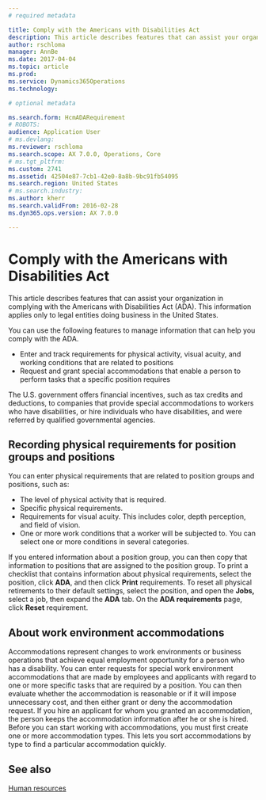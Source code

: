 ```yaml
---
# required metadata

title: Comply with the Americans with Disabilities Act
description: This article describes features that can assist your organization in complying with the Americans with Disabilities Act (ADA). This information applies only to legal entities doing business in the United States.
author: rschloma
manager: AnnBe
ms.date: 2017-04-04
ms.topic: article
ms.prod: 
ms.service: Dynamics365Operations
ms.technology: 

# optional metadata

ms.search.form: HcmADARequirement
# ROBOTS: 
audience: Application User
# ms.devlang: 
ms.reviewer: rschloma
ms.search.scope: AX 7.0.0, Operations, Core
# ms.tgt_pltfrm: 
ms.custom: 2741
ms.assetid: 42504e87-7cb1-42e0-8a8b-9bc91fb54095
ms.search.region: United States
# ms.search.industry: 
ms.author: kherr
ms.search.validFrom: 2016-02-28
ms.dyn365.ops.version: AX 7.0.0

---
```


# Comply with the Americans with Disabilities Act

This article describes features that can assist your organization in complying with the Americans with Disabilities Act (ADA). This information applies only to legal entities doing business in the United States.

You can use the following features to manage information that can help you comply with the ADA.
-   Enter and track requirements for physical activity, visual acuity, and working conditions that are related to positions
-   Request and grant special accommodations that enable a person to perform tasks that a specific position requires

The U.S. government offers financial incentives, such as tax credits and deductions, to companies that provide special accommodations to workers who have disabilities, or hire individuals who have disabilities, and were referred by qualified governmental agencies.

## Recording physical requirements for position groups and positions
You can enter physical requirements that are related to position groups and positions, such as:
-   The level of physical activity that is required.
-   Specific physical requirements.
-   Requirements for visual acuity. This includes color, depth perception, and field of vision.
-   One or more work conditions that a worker will be subjected to. You can select one or more conditions in several categories.

If you entered information about a position group, you can then copy that information to positions that are assigned to the position group. To print a checklist that contains information about physical requirements, select the position, click **ADA**, and then click **Print** requirements. To reset all physical retirements to their default settings, select the position, and open the **Jobs,** select a job, then expand the **ADA** tab. On the **ADA requirements** page, click **Reset** requirement.

## About work environment accommodations
Accommodations represent changes to work environments or business operations that achieve equal employment opportunity for a person who has a disability. You can enter requests for special work environment accommodations that are made by employees and applicants with regard to one or more specific tasks that are required by a position. You can then evaluate whether the accommodation is reasonable or if it will impose unnecessary cost, and then either grant or deny the accommodation request. If you hire an applicant for whom you granted an accommodation, the person keeps the accommodation information after he or she is hired. Before you can start working with accommodations, you must first create one or more accommodation types. This lets you sort accommodations by type to find a particular accommodation quickly.


See also
--------

[Human resources](../index.md)


